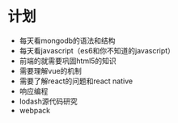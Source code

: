 # 计划

* 每天看mongodb的语法和结构
* 每天看javascript（es6和你不知道的javascript）
* 前端的就需要巩固html5的知识
* 需要理解vue的机制
* 需要了解react的问题和react native
* 响应编程
* lodash源代码研究
* webpack 

